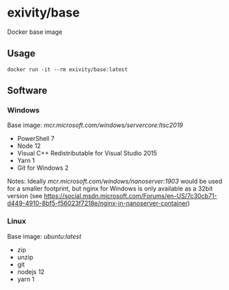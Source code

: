 # exivity/base

Docker base image

## Usage

```
docker run -it --rm exivity/base:latest
```

## Software

### Windows

Base image: _mcr.microsoft.com/windows/servercore:ltsc2019_

- PowerShell 7
- Node 12
- Visual C++ Redistributable for Visual Studio 2015
- Yarn 1
- Git for Windows 2

Notes: Ideally _mcr.microsoft.com/windows/nanoserver:1903_ would be used for a 
smaller footprint, but nginx for Windows is only available as a 32bit version
(see https://social.msdn.microsoft.com/Forums/en-US/7c30cb71-d449-4910-8bf5-f56023f7218e/nginx-in-nanoserver-container)

### Linux

Base image: _ubuntu:latest_

- zip
- unzip
- git
- nodejs 12
- yarn 1

